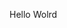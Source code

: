 Hello Wolrd






































































































































































































































































































































































































































































































































































































































































































































































































































































































































































































































































































































































































































































































































































































































































































































































































































































































































































































































































































































































































































































































































































































































































































































































































































































